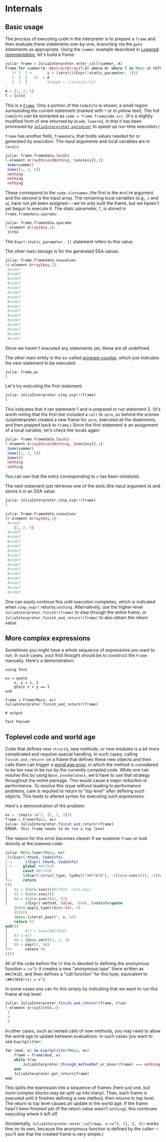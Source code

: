 # Internals

## Basic usage

The process of executing code in the interpreter is to prepare a `frame` and then
evaluate these statements one-by-one, branching via the `goto` statements as appropriate.
Using the `summer` example described in [Lowered representation](@ref),
let's build a frame:

```julia
julia> frame = JuliaInterpreter.enter_call(summer, A)
Frame for summer(A::AbstractArray{T,N} where N) where T in Main at REPL[2]:2
   1* 2  1 ─       s = (zero)($(Expr(:static_parameter, 1)))
   2  3  │   %2  = A
   3  3  │         #temp# = (iterate)(%2)
⋮
A = [1, 2, 5]
T = Int64
```

This is a [`Frame`](@ref). Only a portion of the `CodeInfo` is shown, a small region surrounding
the current statement (marked with `*` or in yellow text). The full `CodeInfo` can be extracted
as `code = frame.framecode.src`. (It's a slightly modified form of one returned by `@code_lowered`,
in that it has been processed by [`JuliaInterpreter.optimize!`](@ref) to speed up run-time execution.)

`frame` has another field, `framedata`, that holds values needed for or generated by execution.
The input arguments and local variables are in `locals`:

```julia
julia> frame.framedata.locals
5-element Array{Union{Nothing, Some{Any}},1}:
 Some(summer)
 Some([1, 2, 5])
 nothing
 nothing
 nothing
```

These correspond to the `code.slotnames`; the first is the `#self#` argument and the second
is the input array. The remaining local variables (e.g., `s` and `a`), have not yet been assigned---we've
only built the frame, but we haven't yet begun to execute it.
The static parameter, `T`, is stored in `frame.framedata.sparams`:

```julia
julia> frame.framedata.sparams
1-element Array{Any,1}:
 Int64
```

The `Expr(:static_parameter, 1)` statement refers to this value.

The other main storage is for the generated SSA values:

```julia
julia> frame.framedata.ssavalues
16-element Array{Any,1}:
 #undef
 #undef
 #undef
 #undef
 #undef
 #undef
 #undef
 #undef
 #undef
 #undef
 #undef
 #undef
 #undef
 #undef
 #undef
 #undef
```

Since we haven't executed any statements yet, these are all undefined.

The other main entity is the so-called [program counter](https://en.wikipedia.org/wiki/Program_counter),
which just indicates the next statement to be executed:

```julia
julia> frame.pc
1
```

Let's try executing the first statement:

```julia
julia> JuliaInterpreter.step_expr!(frame)
2
```

This indicates that it ran statement 1 and is prepared to run statement 2.
(It's worth noting that the first line included a `call` to `zero`, so behind the scenes
JuliaInterpreter created a new frame for `zero`, executed all the statements, and then popped
back to `frame`.)
Since the first statement is an assignment of a local variable, let's check the
locals again:

```julia
julia> frame.framedata.locals
5-element Array{Union{Nothing, Some{Any}},1}:
 Some(summer)
 Some([1, 2, 5])
 Some(0)
 nothing
 nothing
```

You can see that the entry corresponding to `s` has been initialized.

The next statement just retrieves one of the slots (the input argument `A`) and stores
it in an SSA value:

```julia
julia> JuliaInterpreter.step_expr!(frame)
3

julia> frame.framedata.ssavalues
16-element Array{Any,1}:
 #undef
    [1, 2, 5]
 #undef
 #undef
 #undef
 #undef
 #undef
 #undef
 #undef
 #undef
 #undef
 #undef
 #undef
 #undef
 #undef
 #undef
```

One can easily continue this until execution completes, which is indicated when `step_expr!`
returns `nothing`. Alternatively, use the higher-level `JuliaInterpreter.finish!(frame)`
to step through the entire frame,
or `JuliaInterpreter.finish_and_return!(frame)` to also obtain the return value.

## More complex expressions

Sometimes you might have a whole sequence of expressions you want to run.
In such cases, your first thought should be to construct the `Frame` manually.
Here's a demonstration:

```jldoctest; setup=(using JuliaInterpreter; JuliaInterpreter.clear_caches())
using Test

ex = quote
    x, y = 1, 2
    @test x + y == 3
end

frame = Frame(Main, ex)
JuliaInterpreter.finish_and_return!(frame)

# output

Test Passed
```

## Toplevel code and world age

Code that defines new `struct`s, new methods, or new modules is a bit more complicated
and requires special handling. In such cases, calling `finish_and_return!` on a frame that
defines these new objects and then calls them can trigger a
[world age error](https://docs.julialang.org/en/latest/manual/methods/#Redefining-Methods-1),
in which the method is considered to be too new to be run by the currently compiled code.
While one can resolve this by using `Base.invokelatest`, we'd have to use that strategy
throughout the entire package.  This would cause a major reduction in performance.
To resolve this issue without leading to performance problems, care is required to
return to "top level" after defining such objects. This leads to altered syntax for executing
such expressions.

Here's a demonstration of the problem:

```julia
ex = :(map(x->x^2, [1, 2, 3]))
frame = Frame(Main, ex)
julia> JuliaInterpreter.finish_and_return!(frame)
ERROR: this frame needs to be run a top level
```

The reason for this error becomes clearer if we examine `frame` or look directly at the lowered code:

```julia
julia> Meta.lower(Main, ex)
:($(Expr(:thunk, CodeInfo(
1 ─      $(Expr(:thunk, CodeInfo(
1 ─     global ##17#18
│       const ##17#18
│       $(Expr(:struct_type, Symbol("##17#18"), :((Core.svec)()), :((Core.svec)()), :(Core.Function), :((Core.svec)()), false, 0))
└──     return
)))
│   %2 = (Core.svec)(##17#18, Core.Any)
│   %3 = (Core.svec)()
│   %4 = (Core.svec)(%2, %3)
│        $(Expr(:method, false, :(%4), CodeInfo(quote
    (Core.apply_type)(Base.Val, 2)
    (%1)()
    (Base.literal_pow)(^, x, %2)
    return %3
end)))
│        #17 = %new(##17#18)
│   %7 = #17
│   %8 = (Base.vect)(1, 2, 3)
│   %9 = map(%7, %8)
└──      return %9
))))
```

All of the code before the `%7` line is devoted to defining the anonymous function `x->x^2`:
it creates a new "anonymous type" (here written as `##17#18`), and then defines a "call
function" for this type, equivalent to `(##17#18)(x) = x^2`.

In some cases one can fix this simply by indicating that we want to run this frame at top level:

```julia
julia> JuliaInterpreter.finish_and_return!(frame, true)
3-element Array{Int64,1}:
 1
 4
 9
```

In other cases, such as nested calls of new methods, you may need to allow the world age to update
between evaluations. In such cases you want to use `ExprSplitter`:

```julia
for (mod, e) in ExprSplitter(Main, ex)
    frame = Frame(mod, e)
    while true
        JuliaInterpreter.through_methoddef_or_done!(frame) === nothing && break
    end
    JuliaInterpreter.get_return(frame)
end
```

This splits the expression into a sequence of frames (here just one, but more complex blocks may be split up into many).
Then, each frame is executed until it finishes defining a new method, then returns to top level.
The return to top level causes an update in the world age.
If the frame hasn't been finished yet (if the return value wasn't `nothing`),
this continues executing where it left off.

(Incidentally, `JuliaInterpreter.enter_call(map, x->x^2, [1, 2, 3])` works fine on its own,
because the anonymous function is defined by the caller---you'll see that the created frame
is very simple.)
